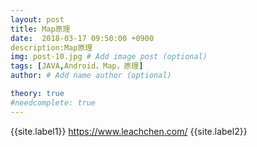 ```yaml
---
layout: post
title: Map原理
date:  2018-03-17 09:50:00 +0900
description:Map原理
img: post-10.jpg # Add image post (optional)
tags: [JAVA,Android，Map，原理]
author: # Add name author (optional)

theory: true
#needcomplete: true
---
```


{{site.label1}} <a href="https://www.leachchen.com/" target="\_blank">https://www.leachchen.com/</a> {{site.label2}}

